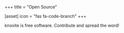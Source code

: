 +++
title = "Open Source"

[asset]
  icon = "fas fa-code-branch"
+++

knoxite is free software. Contribute and spread the word!
